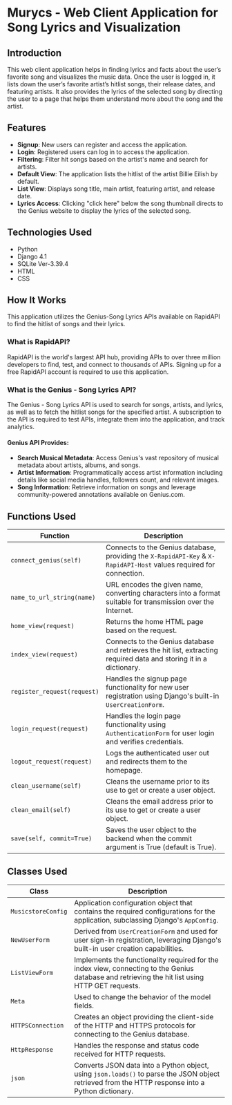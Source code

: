# Murycs - Web Client Application for Song Lyrics and Visualization

## Introduction
This web client application helps in finding lyrics and facts about the user’s favorite song and visualizes the music data. Once the user is logged in, it lists down the user’s favorite artist’s hitlist songs, their release dates, and featuring artists. It also provides the lyrics of the selected song by directing the user to a page that helps them understand more about the song and the artist.

## Features
- **Signup**: New users can register and access the application.
- **Login**: Registered users can log in to access the application.
- **Filtering**: Filter hit songs based on the artist's name and search for artists.
- **Default View**: The application lists the hitlist of the artist Billie Eilish by default.
- **List View**: Displays song title, main artist, featuring artist, and release date.
- **Lyrics Access**: Clicking "click here" below the song thumbnail directs to the Genius website to display the lyrics of the selected song.

## Technologies Used
- Python
- Django 4.1
- SQLite Ver-3.39.4
- HTML
- CSS

## How It Works
This application utilizes the Genius-Song Lyrics APIs available on RapidAPI to find the hitlist of songs and their lyrics.

### What is RapidAPI?
RapidAPI is the world's largest API hub, providing APIs to over three million developers to find, test, and connect to thousands of APIs. Signing up for a free RapidAPI account is required to use this application.

### What is the Genius - Song Lyrics API?
The Genius - Song Lyrics API is used to search for songs, artists, and lyrics, as well as to fetch the hitlist songs for the specified artist. A subscription to the API is required to test APIs, integrate them into the application, and track analytics.

#### Genius API Provides:
- **Search Musical Metadata**: Access Genius's vast repository of musical metadata about artists, albums, and songs.
- **Artist Information**: Programmatically access artist information including details like social media handles, followers count, and relevant images.
- **Song Information**: Retrieve information on songs and leverage community-powered annotations available on Genius.com.

## Functions Used

| Function                      | Description                                                                                                                                          |
|-------------------------------|------------------------------------------------------------------------------------------------------------------------------------------------------|
| `connect_genius(self)`        | Connects to the Genius database, providing the `X-RapidAPI-Key` & `X-RapidAPI-Host` values required for connection.                               |
| `name_to_url_string(name)`    | URL encodes the given name, converting characters into a format suitable for transmission over the Internet.                                        |
| `home_view(request)`          | Returns the home HTML page based on the request.                                                                                                   |
| `index_view(request)`         | Connects to the Genius database and retrieves the hit list, extracting required data and storing it in a dictionary.                               |
| `register_request(request)`   | Handles the signup page functionality for new user registration using Django's built-in `UserCreationForm`.                                         |
| `login_request(request)`      | Handles the login page functionality using `AuthenticationForm` for user login and verifies credentials.                                            |
| `logout_request(request)`     | Logs the authenticated user out and redirects them to the homepage.                                                                                 |
| `clean_username(self)`        | Cleans the username prior to its use to get or create a user object.                                                                               |
| `clean_email(self)`           | Cleans the email address prior to its use to get or create a user object.                                                                          |
| `save(self, commit=True)`     | Saves the user object to the backend when the commit argument is True (default is True).                                                             |

## Classes Used

| Class                     | Description                                                                                                                                      |
|---------------------------|--------------------------------------------------------------------------------------------------------------------------------------------------|
| `MusicstoreConfig`       | Application configuration object that contains the required configurations for the application, subclassing Django's `AppConfig`.               |
| `NewUserForm`            | Derived from `UserCreationForm` and used for user sign-in registration, leveraging Django's built-in user creation capabilities.                   |
| `ListViewForm`           | Implements the functionality required for the index view, connecting to the Genius database and retrieving the hit list using HTTP GET requests. |
| `Meta`                    | Used to change the behavior of the model fields.                                                                                                 |
| `HTTPSConnection`         | Creates an object providing the client-side of the HTTP and HTTPS protocols for connecting to the Genius database.                               |
| `HttpResponse`            | Handles the response and status code received for HTTP requests.                                                                                 |
| `json`                    | Converts JSON data into a Python object, using `json.loads()` to parse the JSON object retrieved from the HTTP response into a Python dictionary. |

